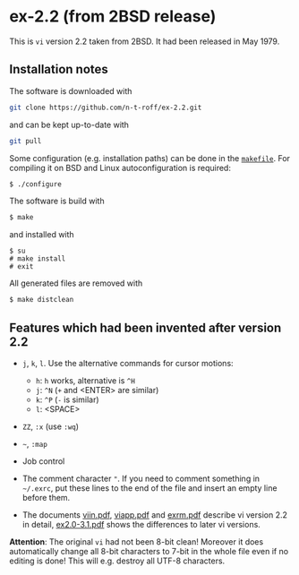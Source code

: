 # ex-2.2 (from 2BSD release)
This is `vi` version 2.2 taken from 2BSD.
It had been released in May 1979.
## Installation notes
The software is downloaded with
```sh
git clone https://github.com/n-t-roff/ex-2.2.git
```
and can be kept up-to-date with
```sh
git pull
```
Some configuration (e.g. installation paths) can be done in the
[`makefile`](https://github.com/n-t-roff/ex-2.2/blob/master/Makefile.in).
For compiling it on BSD and Linux autoconfiguration is required:
```sh
$ ./configure
```
The software is build with
```sh
$ make
```
and installed with
```
$ su
# make install
# exit
```
All generated files are removed with
```sh
$ make distclean
```
## Features which had been invented after version 2.2

* `j`, `k`, `l`.
  Use the alternative commands for cursor motions:

  * `h`: `h` works, alternative is `^H`
  * `j`: `^N`
    (`+` and &lt;ENTER&gt; are similar)
  * `k`: `^P`
    (`-` is similar)
  * `l`: &lt;SPACE&gt;

* `ZZ`, `:x` (use `:wq`)
* `~`, `:map`
* Job control
* The comment character `"`.
  If you need to comment something in `~/.exrc`,
  put these lines to the end of the file
  and insert an empty line before them.
* The documents
  [viin.pdf](http://n-t-roff.github.io/ex/2.2/viin.pdf),
  [viapp.pdf](http://n-t-roff.github.io/ex/2.2/viapp.pdf)
  and
  [exrm.pdf](http://n-t-roff.github.io/ex/2.2/exrm.pdf)
  describe vi version 2.2 in detail,
  [ex2.0-3.1.pdf](http://n-t-roff.github.io/ex/3.2/ex2.0-3.1.pdf)
  shows the differences to later vi versions.

**Attention**:
The original `vi` had not been 8-bit clean!
Moreover it does automatically change all 8-bit characters to 7-bit
in the whole file even if no editing is done!
This will e.g. destroy all UTF-8 characters.
